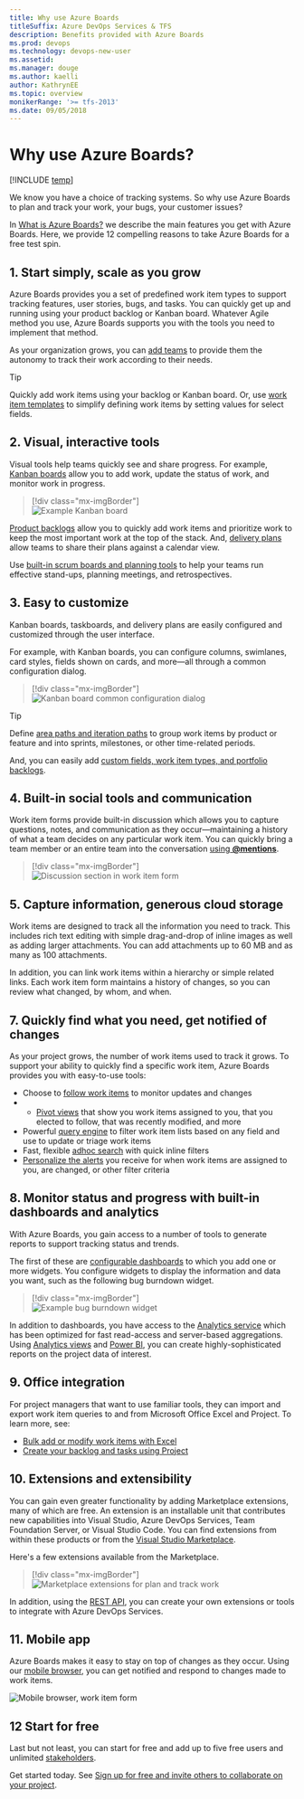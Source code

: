 ```yaml
---
title: Why use Azure Boards
titleSuffix: Azure DevOps Services & TFS 
description: Benefits provided with Azure Boards  
ms.prod: devops
ms.technology: devops-new-user
ms.assetid:  
ms.manager: douge
ms.author: kaelli
author: KathrynEE
ms.topic: overview
monikerRange: '>= tfs-2013'
ms.date: 09/05/2018
---
```



# Why use Azure Boards?  

[!INCLUDE [temp](../_shared/version-vsts-tfs-all-versions.md)]

We know you have a choice of tracking systems. So why use Azure Boards to plan and track your work, your bugs, your customer issues? 

In [What is Azure Boards?](what-is-azure-boards.md) we describe the main features you get with Azure Boards. Here, we provide 12 compelling reasons to take Azure Boards for a free test spin. 

## 1. Start simply, scale as you grow  

Azure Boards provides you a set of predefined work item types to support tracking features, user stories, bugs, and tasks. You can quickly get up and running using your product backlog or Kanban board. Whatever Agile method you use, Azure Boards supports you with the tools you need to implement that method.  

As your organization grows, you can [add teams](../../organizations/projects/about-projects.md#add-team) to provide them the autonomy to track their work according to their needs.  

> [!TIP]   
> Quickly add work items using your backlog or Kanban board. Or, use [work item templates](../backlogs/work-item-template.md) to simplify defining work items by setting values for select fields. 

## 2. Visual, interactive tools  

Visual tools help teams quickly see and share progress. For example, [Kanban boards](../boards/kanban-quickstart.md) allow you to add work, update the status of work, and monitor work in progress. 

> [!div class="mx-imgBorder"]  
> ![Example Kanban board](../../boards/boards/_img/quickstart/intro-view.png)

[Product backlogs](../backlogs/create-your-backlog.md) allow you to quickly add work items and prioritize work to keep the most important work at the top of the stack. And, [delivery plans](../plans/review-team-plans.md) allow teams to share their plans against a calendar view. 

Use [built-in scrum boards and planning tools](../sprints/index.md) to help your teams run effective stand-ups, planning meetings, and retrospectives.

## 3. Easy to customize

Kanban boards, taskboards, and delivery plans are easily configured and customized through the user interface.  

For example, with Kanban boards, you can configure columns, swimlanes, card styles, fields shown on cards, and more&mdash;all through a common configuration dialog. 

> [!div class="mx-imgBorder"]  
> ![Kanban board common configuration dialog](../../organizations/settings/_img/configure-team/common-configuration-dialog.png)


> [!TIP]   
> Define [area paths and iteration paths](../../organizations/settings/about-areas-iterations.md) to group work items by product or feature and into sprints, milestones, or other time-related periods. 

And, you can easily add [custom fields, work item types, and portfolio backlogs](../../organizations/settings/work/inheritance-process-model.md).  


## 4. Built-in social tools and communication

Work item forms provide built-in discussion which allows you to capture questions, notes, and communication as they occur&mdash;maintaining a history of what a team decides on any particular work item. You can quickly bring a team member or an entire team into the conversation [using **@mentions**](../../notifications/at-mentions.md). 

> [!div class="mx-imgBorder"]  
> ![Discussion section in work item form](../backlogs/_img/add-work-items-discussion.png)

## 5. Capture information, generous cloud storage 

Work items are designed to track all the information you need to track. This includes rich text editing with simple drag-and-drop of inline images as well as adding larger attachments. You can add attachments up to 60 MB and as many as 100 attachments. 

In addition, you can link work items within a hierarchy or simple related links. Each work item form maintains a history of changes, so you can review what changed, by whom, and when.

## 7. Quickly find what you need, get notified of changes 

As your project grows, the number of work items used to track it grows. To support your ability to quickly find a specific work item, Azure Boards provides you with easy-to-use tools: 

- Choose to [follow work items](../work-items/follow-work-items.md) to monitor updates and changes
- - [Pivot views](plan-track-work.md#pivot-views) that show you work items assigned to you, that you elected to follow, that was recently modified, and more  
- Powerful [query engine](../queries/example-queries.md) to filter work item lists based on any field and use to update or triage work items
- Fast, flexible [adhoc search](../queries/search-box-queries.md) with quick inline filters 
- [Personalize the alerts](../../notifications/howto-manage-personal-notifications.md) you receive for when work items are assigned to you, are changed, or other filter criteria


## 8. Monitor status and progress with built-in dashboards and analytics  

With Azure Boards, you gain access to a number of tools to generate reports to support tracking status and trends.

The first of these are [configurable dashboards](../../report/dashboards/dashboards.md) to which you add one or more widgets. You configure widgets to display the information and data you want, such as the following bug burndown widget. 

> [!div class="mx-imgBorder"]  
> ![Example bug burndown widget](/azure/devops/report/dashboards/_img/burndown-widget/burndownup-bug-burndown.png)  

In addition to dashboards, you have access to the [Analytics service](../../report/analytics/what-is-analytics.md) which has been optimized for fast read-access and server-based aggregations. Using [Analytics views](../../report/analytics/what-are-analytics-views.md) and [Power BI](../../report/analytics/what-are-analytics-views.md), you can create highly-sophisticated reports on the project data of interest. 


## 9. Office integration 

For project managers that want to use familiar tools, they can import and export work item queries to and from Microsoft Office Excel and Project. To learn more, see: 
- [Bulk add or modify work items with Excel](../backlogs/office/bulk-add-modify-work-items-excel.md)
- [Create your backlog and tasks using Project](../backlogs/office/create-your-backlog-tasks-using-project.md)


## 10. Extensions and extensibility  

You can gain even greater functionality by adding Marketplace extensions, many of which are free. An extension is an installable unit that contributes new capabilities into Visual Studio, Azure DevOps Services, Team Foundation Server, or Visual Studio Code. You can find extensions from within these products or from the [Visual Studio Marketplace](https://marketplace.visualstudio.com/vsts).

Here's a few extensions available from the Marketplace.

> [!div class="mx-imgBorder"]  
> ![Marketplace extensions for plan and track work](_img/why-boards/marketplace-extensions.png) 

In addition, using the [REST API](/rest/api/vsts/index), you can create your own extensions or tools to integrate with Azure DevOps Services.


## 11. Mobile app 

Azure Boards makes it easy to stay on top of changes as they occur. 
Using our [mobile browser](../../project/navigation/mobile-work.md), you can get notified and respond to changes made to work items.  

![Mobile browser, work item form](../../project/navigation/_img/mobile-work-intro-1.png)

## 12 Start for free

Last but not least, you can start for free and add up to five free users and unlimited [stakeholders](../../organizations/security/get-started-stakeholder.md). 

Get started today. See [Sign up for free and invite others to collaborate on your project](sign-up-invite-teammates.md). 





